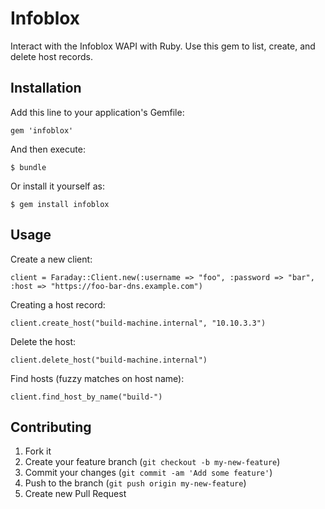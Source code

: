 # Infoblox

Interact with the Infoblox WAPI with Ruby.  Use this gem to list, create, and delete host records. 

## Installation

Add this line to your application's Gemfile:

    gem 'infoblox'

And then execute:

    $ bundle

Or install it yourself as:

    $ gem install infoblox

## Usage

Create a new client: 
  
    client = Faraday::Client.new(:username => "foo", :password => "bar", :host => "https://foo-bar-dns.example.com")

Creating a host record: 

    client.create_host("build-machine.internal", "10.10.3.3")
  
Delete the host: 
  
    client.delete_host("build-machine.internal")

Find hosts (fuzzy matches on host name): 

    client.find_host_by_name("build-")

## Contributing

1. Fork it
2. Create your feature branch (`git checkout -b my-new-feature`)
3. Commit your changes (`git commit -am 'Add some feature'`)
4. Push to the branch (`git push origin my-new-feature`)
5. Create new Pull Request
